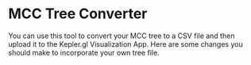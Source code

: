 # MCC Tree Converter
You can use this tool to convert your MCC tree to a CSV file and then upload it to the Kepler.gl Visualization App.
Here are some changes you should make to incorporate your own tree file.
